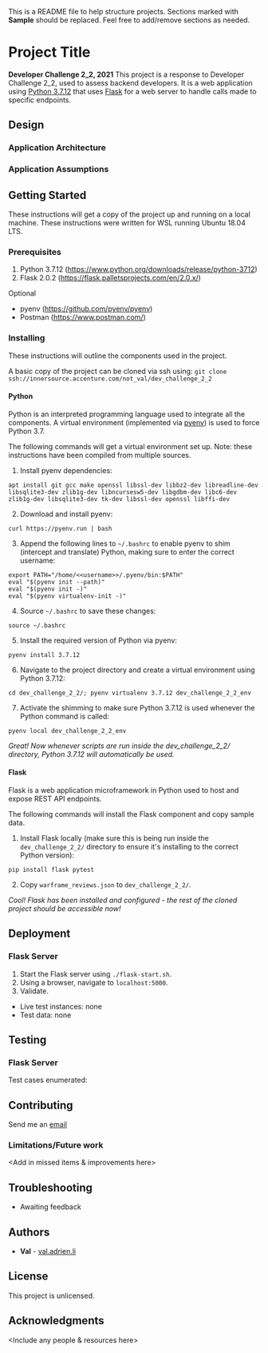 This is a README file to help structure projects. Sections marked with **Sample** should be replaced. Feel free to add/remove sections as needed.

# Project Title
**Developer Challenge 2_2, 2021**
This project is a response to Developer Challenge 2_2, used to assess backend developers. It is a web application using [Python 3.7.12](https://www.python.org/downloads/release/python-3712/) that uses [Flask](https://flask.palletsprojects.com/en/2.0.x/) for a web server to handle calls made to specific endpoints.

## Design
### Application Architecture
<Add a discussion on designing the application here>

<Include a UML diagram if needed>

### Application Assumptions
<List all assumptions here>

## Getting Started
These instructions will get a copy of the project up and running on a local machine. These instructions were written for WSL running Ubuntu 18.04 LTS.

### Prerequisites
1. Python 3.7.12 (https://www.python.org/downloads/release/python-3712)
2. Flask 2.0.2 (https://flask.palletsprojects.com/en/2.0.x/)

Optional
- pyenv (https://github.com/pyenv/pyenv)
- Postman (https://www.postman.com/)

### Installing
These instructions will outline the components used in the project.

A basic copy of the project can be cloned via ssh using:
`git clone ssh://innersource.accenture.com/not_val/dev_challenge_2_2`

#### Python
Python is an interpreted programming language used to integrate all the components. A virtual environment (implemented via [pyenv](https://github.com/pyenv/pyenv)) is used to force Python 3.7.

The following commands will get a virtual environment set up.
Note: these instructions have been compiled from multiple sources.

1. Install pyenv dependencies:
```
apt install git gcc make openssl libssl-dev libbz2-dev libreadline-dev libsqlite3-dev zlib1g-dev libncursesw5-dev libgdbm-dev libc6-dev zlib1g-dev libsqlite3-dev tk-dev libssl-dev openssl libffi-dev
```
2. Download and install pyenv:
```
curl https://pyenv.run | bash
```
3. Append the following lines to `~/.bashrc` to enable pyenv to shim (intercept and translate) Python, making sure to enter the correct username:
```
export PATH="/home/<<username>>/.pyenv/bin:$PATH"
eval "$(pyenv init --path)"
eval "$(pyenv init -)"
eval "$(pyenv virtualenv-init -)"
```
4. Source `~/.bashrc` to save these changes:
```
source ~/.bashrc
```
5. Install the required version of Python via pyenv:
```
pyenv install 3.7.12
```
6. Navigate to the project directory and create a virtual environment using Python 3.7.12:
```
cd dev_challenge_2_2/; pyenv virtualenv 3.7.12 dev_challenge_2_2_env
```
7. Activate the shimming to make sure Python 3.7.12 is used whenever the Python command is called:
```
pyenv local dev_challenge_2_2_env
```
*Great! Now whenever scripts are run inside the dev_challenge_2_2/ directory, Python 3.7.12 will automatically be used.*

#### Flask
Flask is a web application microframework in Python used to host and expose REST API endpoints.

The following commands will install the Flask component and copy sample data.

1. Install Flask locally (make sure this is being run inside the `dev_challenge_2_2/` directory to ensure it's installing to the correct Python version):
```
pip install flask pytest
```
2. Copy `warframe_reviews.json` to `dev_challenge_2_2/`.

*Cool! Flask has been installed and configured - the rest of the cloned project should be accessible now!*

## Deployment
### Flask Server
1. Start the Flask server using `./flask-start.sh`.
2. Using a browser, navigate to `localhost:5000`.
3. Validate.

- Live test instances: none
- Test data: none

## Testing
### Flask Server
<Include instructions on running unit tests here>

Test cases enumerated:
<Add numbered test cases here>

## Contributing
Send me an [email](mailto:val.adrien.li@accenture.com)

### Limitations/Future work
<Add in missed items & improvements here>

## Troubleshooting
- Awaiting feedback

## Authors
- **Val** - [val.adrien.li](mailto:val.adrien.li@accenture.com)

## License
This project is unlicensed.

## Acknowledgments
<Include any people & resources here>